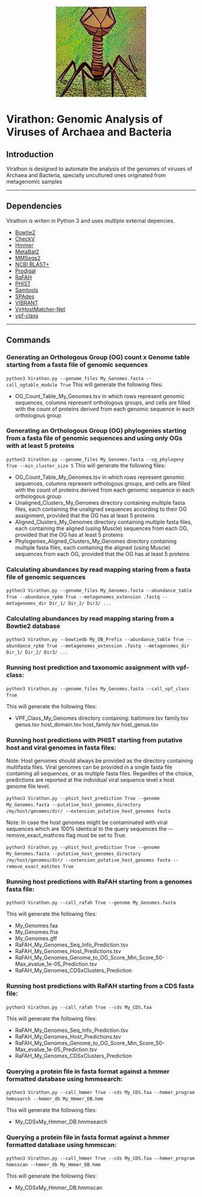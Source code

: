 <p align="center">
  <img src="https://github.com/felipehcoutinho/virathon/blob/main/Virathon_Logo_by_Craiyon.png" alt="Virathon logo generated with Craiyon"/>
</p>

# Virathon: Genomic Analysis of Viruses of Archaea and Bacteria

## Introduction

Virathon is designed to automate the analysis of the genomes of viruses of Archaea and Bacteria, specially uncultured ones originated from metagenomic samples

***

## Dependencies
Virathon is writen in Python 3 and uses multiple external depencies.

- [Bowtie2](https://sourceforge.net/projects/bowtie-bio/files/bowtie2/2.4.2/)
- [CheckV](https://bitbucket.org/berkeleylab/checkv/src/master/)
- [Hmmer](https://github.com/EddyRivasLab/hmmer)
- [MetaBat2](https://bitbucket.org/berkeleylab/metabat/src/master/)
- [MMSeqs2](https://github.com/soedinglab/MMseqs2)
- [NCBI BLAST+](https://blast.ncbi.nlm.nih.gov/Blast.cgi?PAGE_TYPE=BlastDocs&DOC_TYPE=Download)
- [Prodigal](https://github.com/hyattpd/Prodigal)
- [RaFAH](https://sourceforge.net/projects/rafah/)
- [PHIST](https://github.com/refresh-bio/PHIST)
- [Samtools](http://www.htslib.org/)
- [SPAdes](https://github.com/ablab/spades)
- [VIBRANT](https://github.com/AnantharamanLab/VIBRANT)
- [VirHostMatcher-Net](https://github.com/WeiliWw/VirHostMatcher-Net)
- [vpf-class](https://github.com/biocom-uib/vpf-tools)

***

## Commands

###	Generating an Orthologous Group (OG) count x Genome table starting from a fasta file of genomic sequences
`python3 Virathon.py --genome_files My_Genomes.fasta --call_ogtable_module True`
This will generate the following files:
-  OG_Count_Table_My_Genomes.tsv in which rows represent genomic sequences, columns represent orthologous groups, and cells are filled with the count of proteins derived from each genomic sequence in each orthologous group

###	Generating an Orthologous Group (OG) phylogenies starting from a fasta file of genomic sequences and using only OGs with at least 5 proteins
`python3 Virathon.py --genome_files My_Genomes.fasta --og_phylogeny True --min_cluster_size 5`
This will generate the following files:
-  OG_Count_Table_My_Genomes.tsv in which rows represent genomic sequences, columns represent orthologous groups, and cells are filled with the count of proteins derived from each genomic sequence in each orthologous group
-  Unaligned_Clusters_My_Genomes directory containing multiple fasta files, each containing the unaligned sequences according to their OG assignment, provided that the OG has at least 5 proteins
-  Aligned_Clusters_My_Genomes directory containing multiple fasta files, each containing the aligned (using Muscle) sequences from each OG, provided that the OG has at least 5 proteins
-  Phylogenies_Aligned_Clusters_My_Genomes directory containing multiple fasta files, each containing the aligned (using Muscle) sequences from each OG, provided that the OG has at least 5 proteins 

### Calculating abundances by read mapping staring from a fasta file of genomic sequences
`python3 Virathon.py --genome_files My_Genomes.fasta --abundance_table True --abundance_rpkm True --metagenomes_extension .fastq --metagenomes_dir Dir_1/ Dir_2/ Dir3/ ...`

### Calculating abundances by read mapping staring from a Bowtie2 database
`python3 Virathon.py --bowtiedb My_DB_Prefix --abundance_table True --abundance_rpkm True --metagenomes_extension .fastq --metagenomes_dir Dir_1/ Dir_2/ Dir3/ ...`

### Running host prediction and taxonomic assignment with vpf-class:
`python3 Virathon.py --genome_files My_Genomes.fasta --call_vpf_class True`

This will generate the following files:
-  VPF_Class_My_Genomes directory containing: baltimore.tsv  family.tsv  genus.tsv  host_domain.tsv  host_family.tsv  host_genus.tsv

### Running host predictions with PHIST starting from putative host and viral genomes in fasta files:
Note: Host genomes should always be provided as the directory containing multifasta files. Viral genomes can be provided in a single fasta file containing all sequences, or as multiple fasta files. Regardles of the choice, predictions are reported at the individual viral sequence level x host genome file level.

`python3 Virathon.py --phist_host_prediction True --genome My_Genomes.fasta --putative_host_genomes_directory /my/host/genomes/dir/ --extension_putative_host_genomes fasta`

Note: In case the host genomes might be contaminated with viral sequences which are 100% identical to the query sequences the --remove_exact_mathces flag must be set to True.

`python3 Virathon.py --phist_host_prediction True --genome My_Genomes.fasta --putative_host_genomes_directory /my/host/genomes/dir/ --extension_putative_host_genomes fasta --remove_exact_matches True`

### Running host predictions with RaFAH starting from a genomes fasta file:
`python3 Virathon.py --call_rafah True --genome My_Genomes.fasta`

This will generate the following files:
- My_Genomes.faa
- My_Genomes.fna
- My_Genomes.gff
- RaFAH_My_Genomes_Seq_Info_Prediction.tsv
- RaFAH_My_Genomes_Host_Predictions.tsv
- RaFAH_My_Genomes_Genome_to_OG_Score_Min_Score_50-Max_evalue_1e-05_Prediction.tsv
- RaFAH_My_Genomes_CDSxClusters_Prediction

### Running host predictions with RaFAH starting from a CDS fasta file:
`python3 Virathon.py --call_rafah True --cds My_CDS.faa`

This will generate the following files:
- RaFAH_My_Genomes_Seq_Info_Prediction.tsv
- RaFAH_My_Genomes_Host_Predictions.tsv
- RaFAH_My_Genomes_Genome_to_OG_Score_Min_Score_50-Max_evalue_1e-05_Prediction.tsv
- RaFAH_My_Genomes_CDSxClusters_Prediction

### Querying a protein file in fasta format against a hmmer formatted database using hmmsearch:
`python3 Virathon.py --call_hmmer True --cds My_CDS.faa --hmmer_program hmmsearch --hmmer_db My_Hmmer_DB.hmm`

This will generate the following files:
- My_CDSxMy_Hmmer_DB.hmmsearch

### Querying a protein file in fasta format against a hmmer formatted database using hmmscan:
`python3 Virathon.py --call_hmmer True --cds My_CDS.faa --hmmer_program hmmsscan --hmmer_db My_Hmmer_DB.hmm`

This will generate the following files:
- My_CDSxMy_Hmmer_DB.hmmscan
